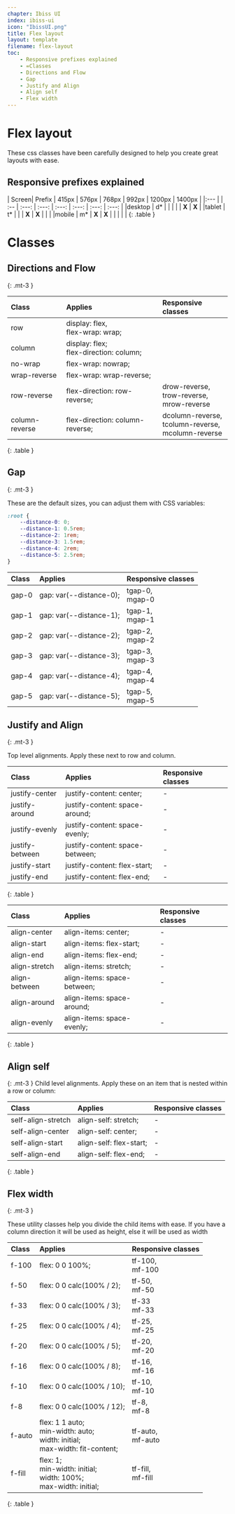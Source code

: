 ```yaml
---
chapter: Ibiss UI
index: ibiss-ui
icon: "IbissUI.png"
title: Flex layout
layout: template
filename: flex-layout
toc:
    - Responsive prefixes explained
    - =Classes
    - Directions and Flow
    - Gap
    - Justify and Align
    - Align self
    - Flex width
--- 
```


# Flex layout

These css classes have been carefully designed to help you create great layouts with ease.

## Responsive prefixes explained

|  Screen| Prefix  | 415px | 576px | 768px | 992px | 1200px | 1400px |
|:---  | | :-- | :---: | :---: | :---: | :---: | :---:  | :---:  |
|desktop | d* |    |  |  |  | **X** | **X** |
|tablet  | t* |    |  | **X** | **X** |  |  |
|mobile  | m* |  **X** | **X** |  |  |  |  |
{: .table }

# Classes

## Directions and Flow
{: .mt-3 }

| Class          | Applies          | Responsive classes          | 
| :------------- | :--------------- | :------------------------- |
| row            | display: flex, <br/> flex-wrap: wrap; |  |
| column         | display: flex; <br/>  flex-direction: column;|  |
| no-wrap        | flex-wrap: nowrap; |  |
| wrap-reverse   | flex-wrap: wrap-reverse; |  |
| row-reverse    | flex-direction: row-reverse; | drow-reverse, <br/>  trow-reverse, <br/>  mrow-reverse  |
| column-reverse | flex-direction: column-reverse; | dcolumn-reverse, <br/>  tcolumn-reverse, <br/>  mcolumn-reverse |
{: .table }

## Gap
{: .mt-3 }

These are the default sizes, you can adjust them with CSS variables:

```css
:root {
    --distance-0: 0;
    --distance-1: 0.5rem;
    --distance-2: 1rem;
    --distance-3: 1.5rem;
    --distance-4: 2rem;
    --distance-5: 2.5rem;
}
```

| Class          | Applies          | Responsive classes          | 
| :------------- | :--------------- | :------------------------- |
| gap-0 | gap: var(--distance-0); | tgap-0, <br/> mgap-0 |
| gap-1 | gap: var(--distance-1); | tgap-1, <br/> mgap-1 |
| gap-2 | gap: var(--distance-2); | tgap-2, <br/> mgap-2 |
| gap-3 | gap: var(--distance-3); | tgap-3, <br/> mgap-3 |
| gap-4 | gap: var(--distance-4); | tgap-4, <br/> mgap-4 |
| gap-5 | gap: var(--distance-5); | tgap-5, <br/> mgap-5 |


## Justify and Align
{: .mt-3 }

Top level alignments. Apply these next to row and column.

| Class          | Applies          | Responsive classes          | 
| :------------- | :--------------- | :------------------------- |
| justify-center | justify-content: center; | - |
| justify-around | justify-content: space-around; | - |
| justify-evenly | justify-content: space-evenly; | - |
| justify-between | justify-content: space-between; | - |
| justify-start | justify-content: flex-start; | - |
| justify-end | justify-content: flex-end; | - |
{: .table }

| Class          | Applies          | Responsive classes          | 
| :------------- | :--------------- | :------------------------- |
| align-center | align-items: center; | - |
| align-start | align-items: flex-start; | - |
| align-end | align-items: flex-end; | - |
| align-stretch | align-items: stretch; | - |
| align-between | align-items: space-between; | - |
| align-around | align-items: space-around; | - |
| align-evenly | align-items: space-evenly; | - |
{: .table }


## Align self
{: .mt-3 }
Child level alignments. Apply these on an item that is nested within a row or column:

| Class          | Applies          | Responsive classes          | 
| :------------- | :--------------- | :------------------------- |
| self-align-stretch | align-self: stretch; | - |
| self-align-center | align-self: center; | - |
| self-align-start | align-self: flex-start; | - |
| self-align-end | align-self: flex-end; | - |
{: .table }


## Flex width
{: .mt-3 }

These utility classes help you divide the child items with ease. If you have a column direction it will be used as height, else it will be used as width

| Class          | Applies          | Responsive classes          | 
| :------------- | :--------------- | :------------------------- |
| f-100 | flex: 0 0 100%;           | tf-100, <br/> mf-100 |
| f-50 | flex: 0 0 calc(100% / 2);  | tf-50, <br/> mf-50  |
| f-33 | flex: 0 0 calc(100% / 3);  | tf-33 <br/> mf-33  |
| f-25 | flex: 0 0 calc(100% / 4);  | tf-25, <br/> mf-25  |
| f-20 | flex: 0 0 calc(100% / 5);  | tf-20, <br/> mf-20  |
| f-16 | flex: 0 0 calc(100% / 8);  | tf-16, <br/> mf-16  |
| f-10 | flex: 0 0 calc(100% / 10); | tf-10, <br/> mf-10  |
| f-8 | flex: 0 0 calc(100% / 12);  | tf-8, <br/> mf-8  |
| f-auto | flex: 1 1 auto; <br /> min-width: auto; <br /> width: initial; <br />  max-width: fit-content; | tf-auto, <br/> mf-auto |
| f-fill | flex: 1; <br /> min-width: initial; <br /> width: 100%; <br /> max-width: initial; | tf-fill, <br/> mf-fill |
{: .table }
